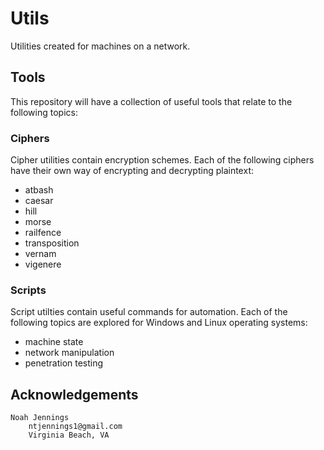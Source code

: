 # Utils

Utilities created for machines on a network.

## Tools

This repository will have a collection of useful tools that relate to the following topics:

### Ciphers

Cipher utilities contain encryption schemes. Each of the following ciphers have their own way of encrypting and decrypting plaintext:

- atbash
- caesar
- hill
- morse
- railfence
- transposition
- vernam
- vigenere

### Scripts

Script utilties contain useful commands for automation. Each of the following topics are explored for Windows and Linux operating systems:

- machine state
- network manipulation
- penetration testing 

## Acknowledgements
```
Noah Jennings 
    ntjennings1@gmail.com
    Virginia Beach, VA
```
